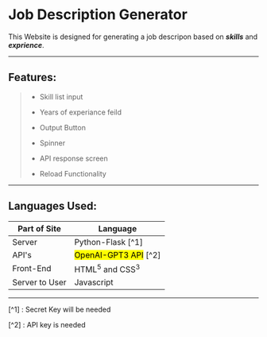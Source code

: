 # **Job Description Generator**

This Website is designed for generating a job descripon based on __*skills*__ and __*exprience*__.

---
## Features:
> - Skill list input
>
> - Years of experiance feild
>
> - Output Button
>
> - Spinner
>
> - API response screen
>
> - Reload Functionality 
>

---

## Languages Used:
|Part of Site | Language |
|----|--------|
|Server | Python-Flask [^1] |
|API's | <mark>OpenAI-GPT3 API</mark> [^2] |
|Front-End | HTML<sup>5</sup> and CSS<sup>3</sup> |
|Server to User | Javascript |

---

[^1] : Secret Key will be needed

[^2] : API key is needed

